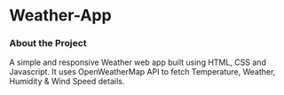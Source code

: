 # Weather-App

### About the Project
A simple and responsive Weather web app built using HTML, CSS and Javascript. It uses OpenWeatherMap API to fetch Temperature, Weather, Humidity & Wind Speed details. 
